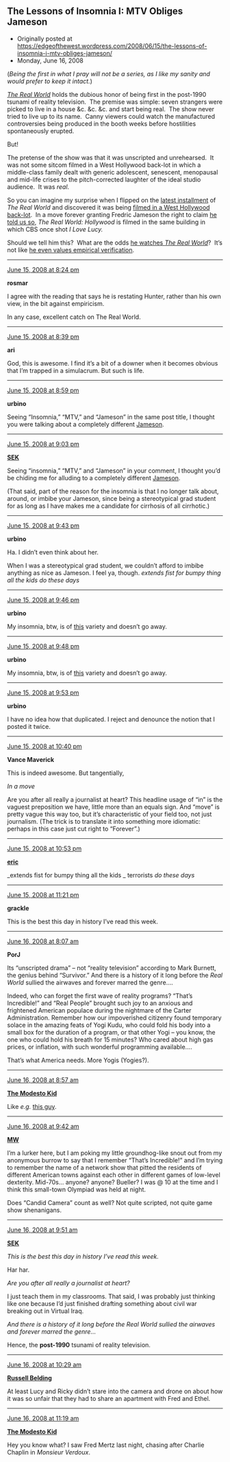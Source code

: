 ## The Lessons of Insomnia I: MTV Obliges Jameson

 * Originally posted at https://edgeofthewest.wordpress.com/2008/06/15/the-lessons-of-insomnia-i-mtv-obliges-jameson/
 * Monday, June 16, 2008

(_Being the first in what I pray will not be a series, as I like my sanity and would prefer to keep it intact._)

_[The Real World](http://en.wikipedia.org/wiki/The\_Real\_World)_ holds the dubious honor of being first in the post-1990 tsunami of reality television.  The premise was simple: seven strangers were picked to live in a house &c. &c. &c. and start being real.  The show never tried to live up to its name.  Canny viewers could watch the manufactured controversies being produced in the booth weeks before hostilities spontaneously erupted.  

But!

The pretense of the show was that it was unscripted and unrehearsed.  It was not some sitcom filmed in a West Hollywood back-lot in which a middle-class family dealt with generic adolescent, senescent, menopausal and mid-life crises to the pitch-corrected laughter of the ideal studio audience.  It was _real_.  

So you can imagine my surprise when I flipped on the [latest installment](http://en.wikipedia.org/wiki/The\_Real\_World:\_Hollywood) of _The Real World_ and discovered it was being [filmed in a West Hollywood back-lot](http://www.realworldhouses.com/realworld20.html).  In a move forever granting Fredric Jameson the right to claim [he told us so](http://www.amazon.com/exec/obidos/ASIN/0822310902/diesekoschmar-20), _The Real World: Hollywood_ is filmed in the same building in which CBS once shot _I Love Lucy._ 

Should we tell him this?  What are the odds [he watches _The Real World_](http://acephalous.typepad.com/acephalous/2008/06/sleep-is-for-th.html)?  It’s not like [he even values empirical verification](http://www.thevalve.org/go/valve/article/positivism\_vs\_materialism/).


* * *

[June 15, 2008 at 8:24 pm](https://edgeofthewest.wordpress.com/2008/06/15/the-lessons-of-insomnia-i-mtv-obliges-jameson/#comment-12305)

**rosmar**

I agree with the reading that says he is restating Hunter, rather than his own view, in the bit against empiricism.

In any case, excellent catch on The Real World.

* * *

[June 15, 2008 at 8:39 pm](https://edgeofthewest.wordpress.com/2008/06/15/the-lessons-of-insomnia-i-mtv-obliges-jameson/#comment-12306)

**ari**

God, this is awesome.  I find it’s a bit of a downer when it becomes obvious that I’m trapped in a simulacrum.  But such is life.

* * *

[June 15, 2008 at 8:59 pm](https://edgeofthewest.wordpress.com/2008/06/15/the-lessons-of-insomnia-i-mtv-obliges-jameson/#comment-12307)

**urbino**

Seeing “Insomnia,” “MTV,” and “Jameson” in the same post title, I thought you were talking about a completely different [Jameson](http://www.jamesonwhiskey.com/).

* * *

[June 15, 2008 at 9:03 pm](https://edgeofthewest.wordpress.com/2008/06/15/the-lessons-of-insomnia-i-mtv-obliges-jameson/#comment-12308)

**[SEK](http://acephalous.typepad.com/)**

Seeing “insomnia,” “MTV,” and “Jameson” in your comment, I thought you’d be chiding me for alluding to a completely different [Jameson](http://en.wikipedia.org/wiki/Jenna\_Jameson).

(That said, part of the reason for the insomnia is that I no longer talk about, around, or imbibe your Jameson, since being a stereotypical grad student for as long as I have makes me a candidate for cirrhosis of all cirrhotic.)

* * *

[June 15, 2008 at 9:43 pm](https://edgeofthewest.wordpress.com/2008/06/15/the-lessons-of-insomnia-i-mtv-obliges-jameson/#comment-12309)

**urbino**

Ha.  I didn’t even think about her.

When I was a stereotypical grad student, we couldn’t afford to imbibe anything as nice as Jameson.  I feel ya, though.  _extends fist for bumpy thing all the kids do these days_

* * *

[June 15, 2008 at 9:46 pm](https://edgeofthewest.wordpress.com/2008/06/15/the-lessons-of-insomnia-i-mtv-obliges-jameson/#comment-12311)

**urbino**

My insomnia, btw, is of [this](http://en.wikipedia.org/wiki/Delayed\_sleep\_phase\_syndrome) variety and doesn’t go away.

* * *

[June 15, 2008 at 9:48 pm](https://edgeofthewest.wordpress.com/2008/06/15/the-lessons-of-insomnia-i-mtv-obliges-jameson/#comment-12310)

**urbino**

My insomnia, btw, is of [this](http://en.wikipedia.org/wiki/Delayed\_sleep\_phase\_syndrome) variety and doesn’t go away.

* * *

[June 15, 2008 at 9:53 pm](https://edgeofthewest.wordpress.com/2008/06/15/the-lessons-of-insomnia-i-mtv-obliges-jameson/#comment-12312)

**urbino**

I have no idea how that duplicated.  I reject and denounce the notion that I posted it twice.

* * *

[June 15, 2008 at 10:40 pm](https://edgeofthewest.wordpress.com/2008/06/15/the-lessons-of-insomnia-i-mtv-obliges-jameson/#comment-12315)

**Vance Maverick**

This is indeed awesome.  But tangentially,

_In a move_

Are you after all really a journalist at heart?  This headline usage of “in” is the vaguest preposition we have, little more than an equals sign.  And “move” is pretty vague this way too, but it’s characteristic of your field too, not just journalism.  (The trick is to translate it into something more idiomatic: perhaps in this case just cut right to “Forever”.)

* * *

[June 15, 2008 at 10:53 pm](https://edgeofthewest.wordpress.com/2008/06/15/the-lessons-of-insomnia-i-mtv-obliges-jameson/#comment-12316)

**[eric](https://edgeofthewest.wordpress.com/)**

_extends fist for bumpy thing all the 
kids
_ terrorists _do these days_

* * *

[June 15, 2008 at 11:21 pm](https://edgeofthewest.wordpress.com/2008/06/15/the-lessons-of-insomnia-i-mtv-obliges-jameson/#comment-12318)

**grackle**

This is the best this day in history I’ve read this week.

* * *

[June 16, 2008 at 8:07 am](https://edgeofthewest.wordpress.com/2008/06/15/the-lessons-of-insomnia-i-mtv-obliges-jameson/#comment-12327)

**PorJ**

Its “unscripted drama” – not “reality television” according to Mark Burnett, the genius behind “Survivor.”  And there is a history of it long before the _Real World_ sullied the airwaves and forever marred the genre….

Indeed, who can forget the first wave of reality programs?  “That’s Incredible!” and “Real People” brought such joy to an anxious and frightened American populace during the nightmare of the Carter Administration.   Remember how our impoverished citizenry found temporary solace in the amazing feats of Yogi Kudu, who could fold his body into a small box for the duration of a program, or that other Yogi – you know, the one who could hold his breath for 15 minutes?  Who cared about high gas prices, or inflation, with such wonderful programming available….

That’s what America needs.  More Yogis (Yogies?).

* * *

[June 16, 2008 at 8:57 am](https://edgeofthewest.wordpress.com/2008/06/15/the-lessons-of-insomnia-i-mtv-obliges-jameson/#comment-12331)

**[The Modesto Kid](http://www.readin.com/blog/blog.asp)**

Like _e.g._ [this guy](http://content.answers.com/main/content/wp/en/3/39/Yogi-portrait.jpg).

* * *

[June 16, 2008 at 9:42 am](https://edgeofthewest.wordpress.com/2008/06/15/the-lessons-of-insomnia-i-mtv-obliges-jameson/#comment-12332)

**[MW](http://www.margaretweigel.com)**

I’m a lurker here, but I am poking my little groundhog-like snout out from my anonymous burrow to say that I remember “That’s Incredible!” and I’m trying to remember the name of a network show that pitted the residents of different American towns against each other in different games of low-level dexterity. Mid-70s… anyone?  anyone?  Bueller?  I was @ 10 at the time and I think this small-town Olympiad was held at night.  

Does “Candid Camera” count as well? Not quite scripted, not quite game show shenanigans.

* * *

[June 16, 2008 at 9:51 am](https://edgeofthewest.wordpress.com/2008/06/15/the-lessons-of-insomnia-i-mtv-obliges-jameson/#comment-12334)

**[SEK](http://acephalous.typepad.com/)**

_This is the best this day in history I’ve read this week._

Har har.

_Are you after all really a journalist at heart?_

I just teach them in my classrooms.  That said, I was probably just thinking like one because I’d just finished drafting something about civil war breaking out in Virtual Iraq.

_And there is a history of it long before the Real World sullied the airwaves and forever marred the genre…_

Hence, the **post-1990** tsunami of reality television.

* * *

[June 16, 2008 at 10:29 am](https://edgeofthewest.wordpress.com/2008/06/15/the-lessons-of-insomnia-i-mtv-obliges-jameson/#comment-12340)

**[Russell Belding](http://schnoodledog@blogspot.com)**

At least Lucy and Ricky didn’t stare into the camera and drone on about how it was so unfair that they had to share an apartment with Fred and Ethel.

* * *

[June 16, 2008 at 11:19 am](https://edgeofthewest.wordpress.com/2008/06/15/the-lessons-of-insomnia-i-mtv-obliges-jameson/#comment-12342)

**[The Modesto Kid](http://www.readin.com/blog/blog.asp)**

Hey you know what? I saw Fred Mertz last night, chasing after Charlie Chaplin in _Monsieur Verdoux_.
